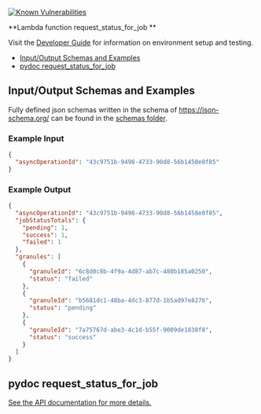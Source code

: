 [![Known Vulnerabilities](https://snyk.io/test/github/nasa/cumulus-orca/badge.svg?targetFile=tasks/request_status_for_job/requirements.txt)](https://snyk.io/test/github/nasa/cumulus-orca?targetFile=tasks/request_status_for_job/requirements.txt)

**Lambda function request_status_for_job **

Visit the [Developer Guide](https://nasa.github.io/cumulus-orca/docs/developer/development-guide/code/contrib-code-intro) for information on environment setup and testing.

- [Input/Output Schemas and Examples](#input-output-schemas)
- [pydoc request_status_for_job](#pydoc)

<a name="input-output-schemas"></a>
## Input/Output Schemas and Examples
Fully defined json schemas written in the schema of https://json-schema.org/ can be found in the [schemas folder](schemas).

### Example Input
```json
{
  "asyncOperationId": "43c9751b-9498-4733-90d8-56b1458e0f85"
}
```

### Example Output
```json
{
  "asyncOperationId": "43c9751b-9498-4733-90d8-56b1458e0f85",
  "jobStatusTotals": {
    "pending": 1,
    "success": 1,
    "failed": 1
  },
  "granules": [
    {
      "granuleId": "6c8d0c8b-4f9a-4d87-ab7c-480b185a0250",
      "status": "failed"
    },
    {
      "granuleId": "b5681dc1-48ba-4dc3-877d-1b5ad97e8276",
      "status": "pending"
    },
    {
      "granuleId": "7a75767d-abe3-4c1d-b55f-9009de1838f8",
      "status": "success"
    }
  ]
}
```
<a name="pydoc"></a>
## pydoc request_status_for_job
[See the API documentation for more details.](API.md)